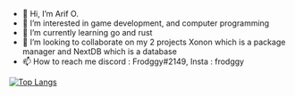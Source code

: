 - 👋 Hi, I’m Arif O.
- 👀 I’m interested in game development, and computer programming
- 🌱 I’m currently learning go and rust 
- 💞️ I’m looking to collaborate on my 2 projects Xonon which is a package manager and NextDB which is a database
- 📫 How to reach me discord : Frodggy#2149, Insta : frodggy





[![Top Langs](https://github-readme-stats.vercel.app/api/top-langs/?username=frodggy&langs_count=8)](https://github.com/anuraghazra/github-readme-stats)
